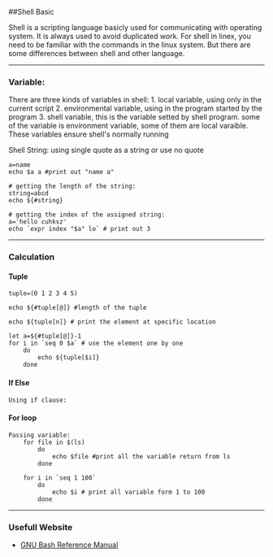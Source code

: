 ##Shell Basic

Shell is a scripting language basicly used for communicating with operating system. It is always used to avoid duplicated work. For shell in linex, you need to be familiar with the commands in the linux system. But there are some differences between shell and other language.

---

### Variable:

There are three kinds of variables in shell:
    1. local variable, using only in the current script
    2. environmental variable, using in the program started by the program
    3. shell variable, this is the variable setted by shell program. some of the variable is environment variable, some of them are local varaible. These variables ensure shell's normally running

Shell String:
    using single quote as a string or use no quote

```shell
a=name
echo $a a #print out "name a"

# getting the length of the string:    
string=abcd
echo ${#string}
    
# getting the index of the assigned string:
a='hello cuhksz'
echo `expr index "$a" lo` # print out 3
```
---

### Calculation

#### Tuple

```shell
tuple=(0 1 2 3 4 5)

echo ${#tuple[@]} #length of the tuple

echo ${tuple[n]} # print the element at specific location

let a=${#tuple[@]}-1
for i in `seq 0 $a` # use the element one by one
    do
        echo ${tuple[$i]}
    done
```


#### If Else

```shell
Using if clause:
```

#### For loop

```shell
Passing variable: 
    for file in $(ls)
        do
            echo $file #print all the variable return from ls
        done
    
    for i in `seq 1 100`
        do
            echo $i # print all variable form 1 to 100
        done
```

---

### Usefull Website

 * [GNU Bash Reference Manual](https://www.gnu.org/software/bash/manual/bash.html)
 
